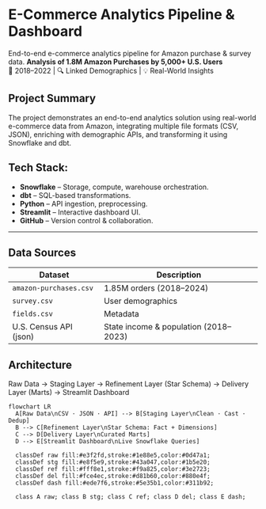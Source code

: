# E-Commerce Analytics Pipeline & Dashboard
End-to-end e-commerce analytics pipeline for Amazon purchase &amp; survey data.
**Analysis of 1.8M Amazon Purchases by 5,000+ U.S. Users**  
📆 2018–2022 | 🔍 Linked Demographics | 💡 Real-World Insights

## Project Summary

The project demonstrates an end-to-end analytics solution using real-world e-commerce data from Amazon, integrating multiple file formats (CSV, JSON), enriching with demographic APIs, and transforming it using Snowflake and dbt. 

## Tech Stack:  

- **Snowflake** – Storage, compute, warehouse orchestration.  
- **dbt** – SQL-based transformations.  
- **Python** – API ingestion, preprocessing.  
- **Streamlit** – Interactive dashboard UI.  
- **GitHub** – Version control & collaboration.

---

## Data Sources


| Dataset | Description |
|--------|-------------|
| `amazon-purchases.csv` | 1.85M orders (2018–2024) |
| `survey.csv` | User demographics |
| `fields.csv` | Metadata |
| U.S. Census API (json) | State income & population (2018–2023) |

## Architecture
Raw Data → Staging Layer → Refinement Layer (Star Schema) → Delivery Layer (Marts) → Streamlit Dashboard

```mermaid
flowchart LR
  A[Raw Data\nCSV · JSON · API] --> B[Staging Layer\nClean · Cast · Dedup]
  B --> C[Refinement Layer\nStar Schema: Fact + Dimensions]
  C --> D[Delivery Layer\nCurated Marts]
  D --> E[Streamlit Dashboard\nLive Snowflake Queries]

  classDef raw fill:#e3f2fd,stroke:#1e88e5,color:#0d47a1;
  classDef stg fill:#e8f5e9,stroke:#43a047,color:#1b5e20;
  classDef ref fill:#fff8e1,stroke:#f9a825,color:#3e2723;
  classDef del fill:#fce4ec,stroke:#d81b60,color:#880e4f;
  classDef dash fill:#ede7f6,stroke:#5e35b1,color:#311b92;

  class A raw; class B stg; class C ref; class D del; class E dash;

